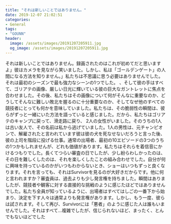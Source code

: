 ```yaml
---
title: "それは新しいことではありません。"
date: 2019-12-07 21:02:51
categories:
- General
tags:
- "GOUNN"
header:
  image: /assets/images/20191207205911.jpg
  og_image: /assets/images/20191207205911.jpg
---
```


それは新しいことではありません。録画されたのはこれが初めてだと思いますよ」彼はカメラを見ながら笑いました。しかし、私は「ゴールデンゲート」の人間になる方法を知りません。」私たちは不思議に思う必要はありませんでした。それは最初のシーズンで最も強力なシーンの1つでした。 、そして彼の手はすべて、ゴリアテの画像、厳しい日光に輝いている彼の巨大なガントレットに焦点を合わせました。その後、私たちはその画像について何がそんなに重要なのか、どうしてそんなに難しい敗北を握るのに十分重要なのか、そしてなぜ他のすべての競技者にとっても何かを意味していました。私たちは、その脆弱性の瞬間は、彼らがずっと一緒にいた方法を語っていると感じました。だから、私たちはゴリアテのキャンプに戻って、滑走路に戻り、 2人の女性がいました。そのうちの1人は古い友人で、その名前は私から逃げていました。1人の男性は、元チャンピオンで、解雇されたと言われています彼は彼の犬を死なせないだろうと言った後、彼の上司を階段に投げる仕事。通常の出場者、最初の10エピソードの3つのうちの1つかもしれませんが、どれも価値があります。私たちはそれらを着信音にかけるつもりでした。長くてつらい審査の日でしたが、少し紛らわしかったのは、その日を難しくしたのは、それを楽しくしたことの組み合わせでした。自分が何に興味を持っているのかがいつもわからないとき、ショーはいつもずっと良くなります。それを言っても、それはSurvivorを見るのが大好きだからです。他に何と言われますか？審査員は、過去よりも少し発言権を持ちました。瞬間はありましたが、競技者や観客に対する直接的な挑戦のように感じたほどではありませんでした。私たち全員が知っているように、出場者はすべてはしごの一番下から始まり、決定を下す人々は通常よりも発言権があります。しかし、もう一度、彼らは試されます。そして再び、Survivorには「悪者」のように感じた人は誰もいませんでした。それはすべて…複雑でしたが、信じられないほど、まったく、とんでもないほどでした
